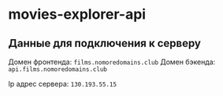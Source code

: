 # movies-explorer-api
 
## Данные для подключения к серверу

Домен фронтенда: `films.nomoredomains.club`
Домен бэкенда: `api.films.nomoredomains.club`

Ip адрес сервера: `130.193.55.15`

